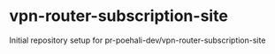 # vpn-router-subscription-site

Initial repository setup for pr-poehali-dev/vpn-router-subscription-site